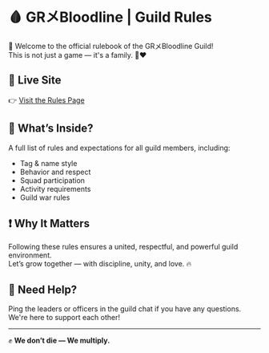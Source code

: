 # 🩸 GRメBloodline | Guild Rules

📜 Welcome to the official rulebook of the GRメBloodline Guild!  
This is not just a game — it's a family. 💪❤️

## 🔗 Live Site
👉 [Visit the Rules Page](https://gamingtg90.github.io/gr-bloodline-rules/)

## 📖 What’s Inside?
A full list of rules and expectations for all guild members, including:
- Tag & name style
- Behavior and respect
- Squad participation
- Activity requirements
- Guild war rules

## ❗ Why It Matters
Following these rules ensures a united, respectful, and powerful guild environment.  
Let’s grow together — with discipline, unity, and love. 🔥

## 💬 Need Help?
Ping the leaders or officers in the guild chat if you have any questions. We're here to support each other!

---

✊ **We don’t die — We multiply.**
